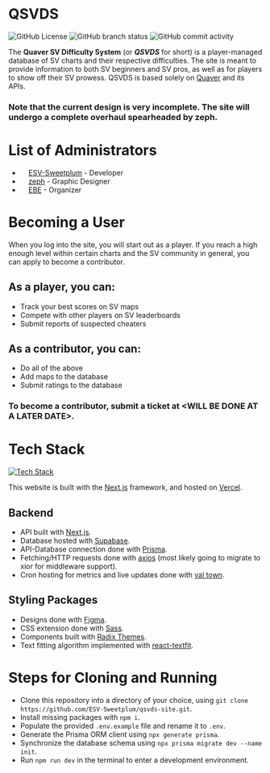 # QSVDS

![GitHub License](https://img.shields.io/github/license/ESV-Sweetplum/qsvds-site) ![GitHub branch status](https://img.shields.io/github/checks-status/ESV-Sweetplum/qsvds-site/main) ![GitHub commit activity](https://img.shields.io/github/commit-activity/w/ESV-Sweetplum/qsvds-site)

The **Quaver SV Difficulty System** (or **_QSVDS_** for short) is a player-managed database of SV charts and their respective difficulties. The site is meant to provide information to both SV beginners and SV pros, as well as for players to show off their SV prowess. QSVDS is based solely on [Quaver](https://github.com/Quaver/Quaver) and its APIs.

### Note that the current design is very incomplete. The site will undergo a complete overhaul spearheaded by zeph.

# List of Administrators

-   <img src="https://github.com/ESV-Sweetplum.png" width="12"> [ESV-Sweetplum](https://github.com/ESV-Sweetplum) - Developer
-   <img src="https://github.com/asterSSH.png" width="12"> [zeph](https://github.com/asterSSH) - Graphic Designer
-   <img src="https://github.com/ESVEBE.png" width="12"> [EBE](https://github.com/ESVEBE) - Organizer

# Becoming a User

When you log into the site, you will start out as a player. If you reach a high enough level within certain charts and the SV community in general, you can apply to become a contributor.

## As a player, you can:

-   Track your best scores on SV maps
-   Compete with other players on SV leaderboards
-   Submit reports of suspected cheaters

## As a contributor, you can:

-   Do all of the above
-   Add maps to the database
-   Submit ratings to the database

### To become a contributor, submit a ticket at \<WILL BE DONE AT A LATER DATE\>.

# Tech Stack

[![Tech Stack](https://skillicons.dev/icons?i=ts,react,nextjs,vercel,supabase,prisma,sass,figma)](https://skillicons.dev)

This website is built with the [Next.js](https://nextjs.org) framework, and hosted on [Vercel](https://vercel.com).

## Backend

-   API built with [Next.js](https://nextjs.org).
-   Database hosted with [Supabase](https://supabase.com).
-   API-Database connection done with [Prisma](https://www.prisma.io).
-   Fetching/HTTP requests done with [axios](https://axios-http.com) (most likely going to migrate to xior for middleware support).
-   Cron hosting for metrics and live updates done with [val town](https://www.val.town).

## Styling Packages

-   Designs done with [Figma](https://www.figma.com).
-   CSS extension done with [Sass](https://sass-lang.com).
-   Components built with [Radix Themes](https://www.radix-ui.com).
-   Text fitting algorithm implemented with [react-textfit](https://www.npmjs.com/package/react-textfit).

# Steps for Cloning and Running

-   Clone this repository into a directory of your choice, using `git clone https://github.com/ESV-Sweetplum/qsvds-site.git`.
-   Install missing packages with `npm i`.
-   Populate the provided `.env.example` file and rename it to `.env`.
-   Generate the Prisma ORM client using `npx generate prisma`.
-   Synchronize the database schema using `npx prisma migrate dev --name init`.
-   Run `npm run dev` in the terminal to enter a development environment.
